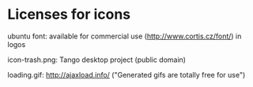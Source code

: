 # Licenses for icons

ubuntu font: available for commercial use (http://www.cortis.cz/font/) in logos

icon-trash.png: Tango desktop project (public domain)

loading.gif: http://ajaxload.info/ ("Generated gifs are totally free for use")
